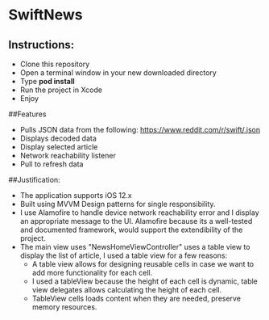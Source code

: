# SwiftNews
## Instructions:
* Clone this repository
* Open a terminal window in your new downloaded directory
* Type **pod install**
* Run the project in Xcode
* Enjoy

##Features
* Pulls JSON data from the following: https://www.reddit.com/r/swift/.json
* Displays decoded data 
* Display selected article 
* Network reachability listener
* Pull to refresh data

##Justification:
- The application supports iOS 12.x
- Built using MVVM Design patterns for single responsibility.
- I use Alamofire to handle device network reachability error and I display an appropriate message to the UI. Alamofire because its a well-tested and documented    framework, would support the extendibility of the project.
- The main view uses "NewsHomeViewController" uses a table view to display the list of article, I used a table view for a few reasons:
   -   A table view allows for designing reusable cells in case we want to add more functionality for each cell.
   -   I used a tableView because the height of each cell is dynamic, table view delegates allows calculating the height of each cell.
   -  TableView cells loads content when they are needed, preserve memory resources.
